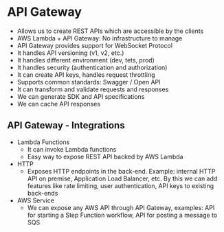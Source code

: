 # API Gateway

- Allows us to create REST APIs which are accessible by the clients
- AWS Lambda + API Gateway: No infrastructure to manage
- API Gateway provides support for WebSocket Protocol
- It handles API versioning (v1, v2, etc.)
- It handles different environment (dev, tets, prod)
- It handles security (authentication and authorization)
- It can create API keys, handles request throttling
- Supports common standards: Swagger / Open API
- It can transform and validate requests and responses
- We can generate SDK and API specifications
- We can cache API responses

## API Gateway - Integrations

- Lambda Functions
    - It can invoke Lambda functions
    - Easy way to expose REST API backed by AWS Lambda
- HTTP
    - Exposes HTTP endpoints in the back-end. Example: internal HTTP API on premise, Application Load Balancer, etc. By this we can add features like rate limiting, user authentication, API keys to existing back-ends
- AWS Service
    - We can expose any AWS API through API Gateway, examples: API for starting a Step Function workflow, API for posting a message to SQS

